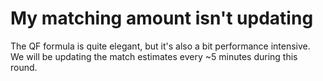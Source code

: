# My matching amount isn't updating

The QF formula is quite elegant, but it's also a bit performance intensive. We will be updating the match estimates every \~5 minutes during this round.
